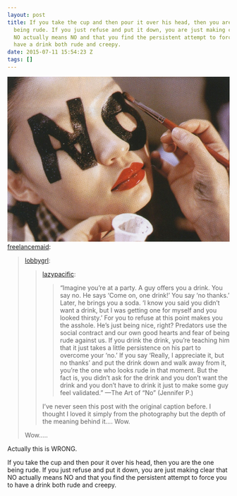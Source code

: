```yaml
---
layout: post
title: If you take the cup and then pour it over his head, then you are the one
  being rude. If you just refuse and put it down, you are just making clear that
  NO actually means NO and that you find the persistent attempt to force you to
  have a drink both rude and creepy.
date: 2015-07-11 15:54:23 Z
tags: []
---
```

![](/media/2015/07/123813840999.jpg)
[freelancemaid](http://freelancemaid.tumblr.com/post/121281991614/lobbygrl-lazypacific-imagine-youre-at-a):

> [lobbygrl](http://lobbygrl.tumblr.com/post/119207455456/lazypacific-imagine-youre-at-a-party-a-guy):
> 
> > [lazypacific](http://lazypacific.tumblr.com/post/116452632027/imagine-youre-at-a-party-a-guy-offers-you-a):
> > 
> > > “Imagine you’re at a party. A guy offers you a drink. You say no. He says ‘Come on, one drink!’ You say ‘no thanks.’ Later, he brings you a soda. ‘I know you said you didn’t want a drink, but I was getting one for myself and you looked thirsty.’ For you to refuse at this point makes you the asshole. He’s just being nice, right? Predators use the social contract and our own good hearts and fear of being rude against us. If you drink the drink, you’re teaching him that it just takes a little persistence on his part to overcome your ‘no.’ If you say ‘Really, I appreciate it, but no thanks’ and put the drink down and walk away from it, you’re the one who looks rude in that moment. But the fact is, you didn’t ask for the drink and you don’t want the drink and you don’t have to drink it just to make some guy feel validated.” —The Art of “No” (Jennifer P.)  
> > 
> > I’ve never seen this post with the original caption before. I thought I loved it simply from the photography but the depth of the meaning behind it…. Wow.
> 
> Wow…..

Actually this is WRONG.

If you take the cup and then pour it over his head, then you are the one being rude. If you just refuse and put it down, you are just making clear that NO actually means NO and that you find the persistent attempt to force you to have a drink both rude and creepy.
